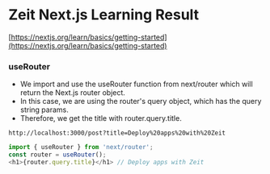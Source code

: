 # Zeit Next.js Learning Result

[https://nextjs.org/learn/basics/getting-started](https://nextjs.org/learn/basics/getting-started)

### useRouter
* We import and use the useRouter function from next/router which will return the Next.js router object.
* In this case, we are using the router's query object, which has the query string params.
* Therefore, we get the title with router.query.title.
```URL
http://localhost:3000/post?title=Deploy%20apps%20with%20Zeit
```
```javascript
import { useRouter } from 'next/router';
const router = useRouter();
<h1>{router.query.title}</h1> // Deploy apps with Zeit
```